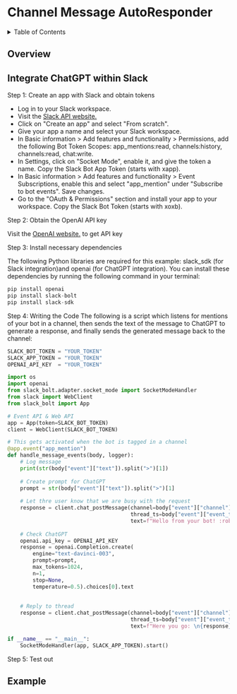 # Channel Message AutoResponder
<details>
  <summary>Table of Contents</summary>

  1. [Overview](#overview)
  2. [Integrate ChatGPT within Slack](#Integrate-ChatGPT-within-Slack)
  3. [Example](#Example)

</details>

## Overview
## Integrate ChatGPT within Slack
Step 1: Create an app with Slack and obtain tokens

- Log in to your Slack workspace.
- Visit the [Slack API website.](https://api.slack.com/)
- Click on "Create an app" and select "From scratch".
- Give your app a name and select your Slack workspace.
- In Basic information > Add features and functionality > Permissions, add the following Bot Token Scopes: app_mentions:read, channels:history, channels:read, chat:write.
- In Settings, click on "Socket Mode", enable it, and give the token a name. Copy the Slack Bot App Token (starts with xapp).
- In Basic information > Add features and functionality > Event Subscriptions, enable this and select "app_mention" under "Subscribe to bot events". Save changes.
- Go to the "OAuth & Permissions" section and install your app to your workspace. Copy the Slack Bot Token (starts with xoxb).

Step 2: Obtain the OpenAI API key

Visit the [OpenAI website.](https://platform.openai.com/account/api-keys) to get API key

Step 3: Install necessary dependencies

The following Python libraries are required for this example: slack_sdk (for Slack integration)and openai (for ChatGPT integration). You can install these dependencies by running the following command in your terminal:
```python
pip install openai
pip install slack-bolt
pip install slack-sdk
```
Step 4: Writing the Code
The following is a script which listens for mentions of your bot in a channel, then sends the text of the message to ChatGPT to generate a response, and finally sends the generated message back to the channel:
```python
SLACK_BOT_TOKEN = "YOUR_TOKEN"
SLACK_APP_TOKEN = "YOUR_TOKEN"
OPENAI_API_KEY  = "YOUR_TOKEN"

import os
import openai
from slack_bolt.adapter.socket_mode import SocketModeHandler
from slack import WebClient
from slack_bolt import App

# Event API & Web API
app = App(token=SLACK_BOT_TOKEN) 
client = WebClient(SLACK_BOT_TOKEN)

# This gets activated when the bot is tagged in a channel    
@app.event("app_mention")
def handle_message_events(body, logger):
    # Log message
    print(str(body["event"]["text"]).split(">")[1])
    
    # Create prompt for ChatGPT
    prompt = str(body["event"]["text"]).split(">")[1]
    
    # Let thre user know that we are busy with the request 
    response = client.chat_postMessage(channel=body["event"]["channel"], 
                                       thread_ts=body["event"]["event_ts"],
                                       text=f"Hello from your bot! :robot_face: \nThanks for your request, I'm on it!")
    
    # Check ChatGPT
    openai.api_key = OPENAI_API_KEY
    response = openai.Completion.create(
        engine="text-davinci-003",
        prompt=prompt,
        max_tokens=1024,
        n=1,
        stop=None,
        temperature=0.5).choices[0].text
    
    
    # Reply to thread 
    response = client.chat_postMessage(channel=body["event"]["channel"], 
                                       thread_ts=body["event"]["event_ts"],
                                       text=f"Here you go: \n{response}")

if __name__ == "__main__":
    SocketModeHandler(app, SLACK_APP_TOKEN).start()
```

Step 5: Test out
## Example
